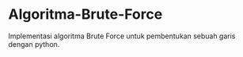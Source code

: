 # Algoritma-Brute-Force
Implementasi algoritma Brute Force untuk pembentukan sebuah garis dengan python.
